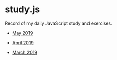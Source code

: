 # study.js

Record of my daily JavaScript study and exercises.

- [May 2019](05月19.md)

- [April 2019](04月19.md)

- [March 2019](03月19.md)
